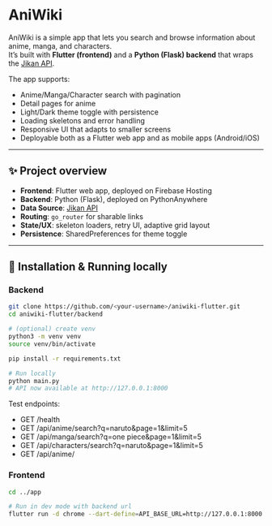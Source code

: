 # AniWiki

AniWiki is a simple app that lets you search and browse information about anime, manga, and characters.  
It’s built with **Flutter (frontend)** and a **Python (Flask) backend** that wraps the [Jikan API](https://docs.api.jikan.moe/).

The app supports:

- Anime/Manga/Character search with pagination
- Detail pages for anime
- Light/Dark theme toggle with persistence
- Loading skeletons and error handling
- Responsive UI that adapts to smaller screens
- Deployable both as a Flutter web app and as mobile apps (Android/iOS)

---

## ✨ Project overview

- **Frontend**: Flutter web app, deployed on Firebase Hosting
- **Backend**: Python (Flask), deployed on PythonAnywhere
- **Data Source**: [Jikan API](https://docs.api.jikan.moe/)
- **Routing**: `go_router` for sharable links
- **State/UX**: skeleton loaders, retry UI, adaptive grid layout
- **Persistence**: SharedPreferences for theme toggle

---

## 🚀 Installation & Running locally

### Backend

```bash
git clone https://github.com/<your-username>/aniwiki-flutter.git
cd aniwiki-flutter/backend

# (optional) create venv
python3 -m venv venv
source venv/bin/activate

pip install -r requirements.txt

# Run locally
python main.py
# API now available at http://127.0.0.1:8000
```

Test endpoints:

- GET /health
- GET /api/anime/search?q=naruto&page=1&limit=5
- GET /api/manga/search?q=one piece&page=1&limit=5
- GET /api/characters/search?q=naruto&page=1&limit=5
- GET /api/anime/<id>

### Frontend

```bash
cd ../app

# Run in dev mode with backend url
flutter run -d chrome --dart-define=API_BASE_URL=http://127.0.0.1:8000
```
